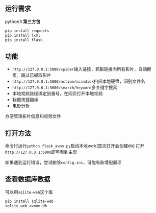 ## 运行需求
python3
**第三方包**
```bash
pip install requests
pip install lxml
pip install flask
```
## 功能

- `http://127.0.0.1:5000/spider`输入链接，抓取链接内所有影片，自动翻页，跳过已抓取影片
- `http://127.0.0.1:5000/action/scandisk`扫描本地硬盘，识别文件名
- `http://127.0.0.1:5000/search/keyword`多关键字搜索
- 本地视频路径绑定到番号，在网页打开本地视频
- 标题快捷翻译
- 电影分析

方便管理影片信息和视频文件


## 打开方法
命令行运行`python flask_avmo.py`启动本地web(首次打开会创建db)
打开`http://127.0.0.1:5000`即可看到主页

如果遇到运行错误，尝试删除`config.ini`，可能有新增配置项


## 查看数据库数据
可以用`sqlite-web`这个库
```bash
pip install sqlite-web
sqlite_web avmoo.db
```